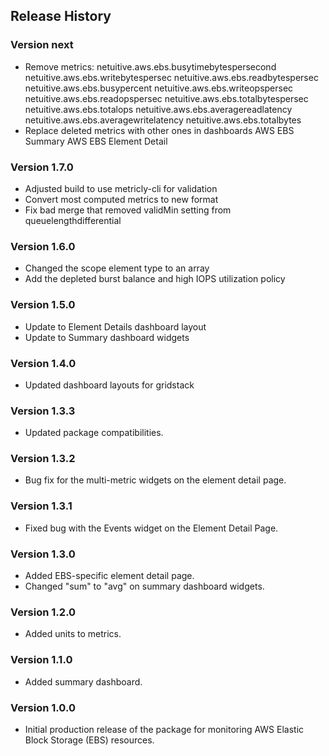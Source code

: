 ## Release History

### Version next
* Remove metrics: netuitive.aws.ebs.busytimebytespersecond
                  netuitive.aws.ebs.writebytespersec
                  netuitive.aws.ebs.readbytespersec
                  netuitive.aws.ebs.busypercent
                  netuitive.aws.ebs.writeopspersec
                  netuitive.aws.ebs.readopspersec
                  netuitive.aws.ebs.totalbytespersec
                  netuitive.aws.ebs.totalops
                  netuitive.aws.ebs.averagereadlatency
                  netuitive.aws.ebs.averagewritelatency
                  netuitive.aws.ebs.totalbytes
* Replace deleted metrics with other ones in dashboards AWS EBS Summary AWS EBS Element Detail                          

### Version 1.7.0

* Adjusted build to use metricly-cli for validation
* Convert most computed metrics to new format
* Fix bad merge that removed validMin setting from queuelengthdifferential

### Version 1.6.0

* Changed the scope element type to an array
* Add the depleted burst balance and high IOPS utilization policy

### Version 1.5.0

* Update to Element Details dashboard layout
* Update to Summary dashboard widgets

### Version 1.4.0

* Updated dashboard layouts for gridstack

### Version 1.3.3

* Updated package compatibilities.

### Version 1.3.2

* Bug fix for the multi-metric widgets on the element detail page.

### Version 1.3.1

* Fixed bug with the Events widget on the Element Detail Page.

### Version 1.3.0

* Added EBS-specific element detail page.
* Changed "sum" to "avg" on summary dashboard widgets.

### Version 1.2.0

* Added units to metrics.

### Version 1.1.0

* Added summary dashboard.

### Version 1.0.0

* Initial production release of the package for monitoring AWS Elastic Block Storage (EBS) resources.
